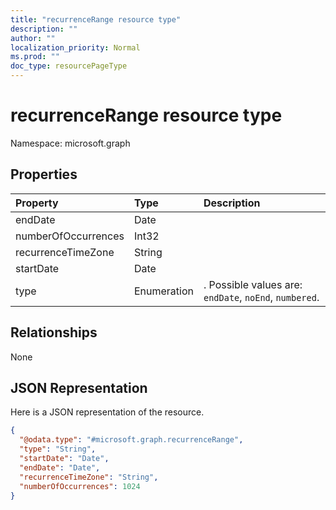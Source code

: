 ```yaml
---
title: "recurrenceRange resource type"
description: ""
author: ""
localization_priority: Normal
ms.prod: ""
doc_type: resourcePageType
---
```


# recurrenceRange resource type


Namespace: microsoft.graph



## Properties
|Property|Type|Description|
|:---|:---|:---|
|endDate|Date||
|numberOfOccurrences|Int32||
|recurrenceTimeZone|String||
|startDate|Date||
|type|Enumeration|. Possible values are: `endDate`, `noEnd`, `numbered`.|

## Relationships
None

## JSON Representation
Here is a JSON representation of the resource.
<!-- {
  "blockType": "resource",
  "@odata.type": "microsoft.graph.recurrenceRange"
}
-->
``` json
{
  "@odata.type": "#microsoft.graph.recurrenceRange",
  "type": "String",
  "startDate": "Date",
  "endDate": "Date",
  "recurrenceTimeZone": "String",
  "numberOfOccurrences": 1024
}
```

